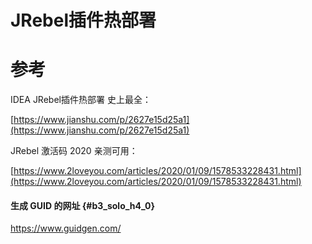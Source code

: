 # JRebel插件热部署

# 参考

IDEA JRebel插件热部署 史上最全：

[https://www.jianshu.com/p/2627e15d25a1](https://www.jianshu.com/p/2627e15d25a1)

JRebel 激活码 2020 亲测可用：

[https://www.2loveyou.com/articles/2020/01/09/1578533228431.html](https://www.2loveyou.com/articles/2020/01/09/1578533228431.html)

#### 生成 GUID 的网址 {#b3_solo_h4_0}

https://www.guidgen.com/

